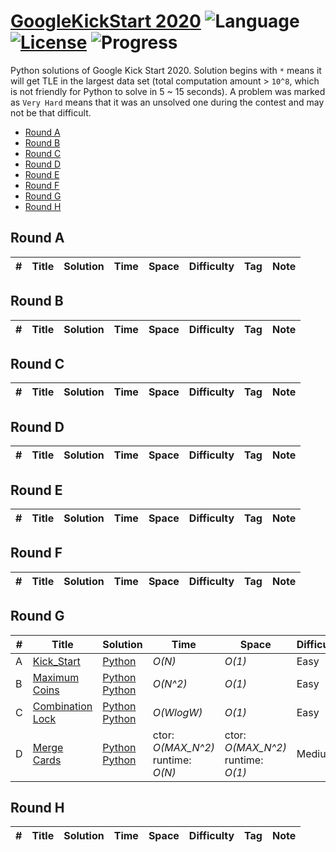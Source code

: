 # [GoogleKickStart 2020](https://codingcompetitions.withgoogle.com/kickstart) ![Language](https://img.shields.io/badge/language-Python-orange.svg) [![License](https://img.shields.io/badge/license-MIT-blue.svg)](./LICENSE) ![Progress](https://img.shields.io/badge/progress-4%20%2F%2032-ff69b4.svg)

Python solutions of Google Kick Start 2020. Solution begins with `*` means it will get TLE in the largest data set (total computation amount > `10^8`, which is not friendly for Python to solve in 5 ~ 15 seconds). A problem was marked as `Very Hard` means that it was an unsolved one during the contest and may not be that difficult.

* [Round A](https://github.com/kamyu104/GoogleKickStart-2020#round-a)
* [Round B](https://github.com/kamyu104/GoogleKickStart-2020#round-b)
* [Round C](https://github.com/kamyu104/GoogleKickStart-2020#round-c)
* [Round D](https://github.com/kamyu104/GoogleKickStart-2020#round-d)
* [Round E](https://github.com/kamyu104/GoogleKickStart-2020#round-e)
* [Round F](https://github.com/kamyu104/GoogleKickStart-2020#round-f)
* [Round G](https://github.com/kamyu104/GoogleKickStart-2020#round-g)
* [Round H](https://github.com/kamyu104/GoogleKickStart-2020#round-h)

## Round A
| # | Title | Solution | Time | Space | Difficulty | Tag | Note |
|---| ----- | -------- | ---- | ----- | ---------- | --- | ---- |

## Round B
| # | Title | Solution | Time | Space | Difficulty | Tag | Note |
|---| ----- | -------- | ---- | ----- | ---------- | --- | ---- |

## Round C
| # | Title | Solution | Time | Space | Difficulty | Tag | Note |
|---| ----- | -------- | ---- | ----- | ---------- | --- | ---- |

## Round D
| # | Title | Solution | Time | Space | Difficulty | Tag | Note |
|---| ----- | -------- | ---- | ----- | ---------- | --- | ---- |

## Round E
| # | Title | Solution | Time | Space | Difficulty | Tag | Note |
|---| ----- | -------- | ---- | ----- | ---------- | --- | ---- |

## Round F
| # | Title | Solution | Time | Space | Difficulty | Tag | Note |
|---| ----- | -------- | ---- | ----- | ---------- | --- | ---- |

## Round G
| # | Title | Solution | Time | Space | Difficulty | Tag | Note |
|---| ----- | -------- | ---- | ----- | ---------- | --- | ---- |
|A| [Kick_Start](https://codingcompetitions.withgoogle.com/kickstart/round/00000000001a0069/0000000000414bfb)| [Python](./Round%20G/kick_start.py)| _O(N)_ | _O(1)_ | Easy | | Math |
|B| [Maximum Coins](https://codingcompetitions.withgoogle.com/kickstart/round/00000000001a0069/0000000000414a23)| [Python](./Round%20G/maximum_coins.py) [Python](./Round%20G/maximum_coins2.py)| _O(N^2)_ | _O(1)_ | Easy | | Matrix |
|C| [Combination Lock](https://codingcompetitions.withgoogle.com/kickstart/round/00000000001a0069/0000000000414a24)| [Python](./Round%20G/combination_lock.py) [Python](./Round%20G/combination_lock2.py)| _O(WlogW)_ | _O(1)_ | Easy | | Math |
|D| [Merge Cards](https://codingcompetitions.withgoogle.com/kickstart/round/00000000001a0069/0000000000415054)| [Python](./Round%20G/merge_cards.py) [Python](./Round%20G/merge_cards2.py) |  ctor: _O(MAX_N^2)_<br>runtime: _O(N)_ | ctor: _O(MAX_N^2)_<br>runtime: _O(1)_| Medium | | Math, DP, Precompute |

## Round H
| # | Title | Solution | Time | Space | Difficulty | Tag | Note |
|---| ----- | -------- | ---- | ----- | ---------- | --- | ---- |
